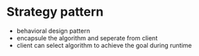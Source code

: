 # Strategy pattern
- behavioral design pattern
- encapsule the algorithm and seperate from client
- client can select algorithm to achieve the goal during runtime